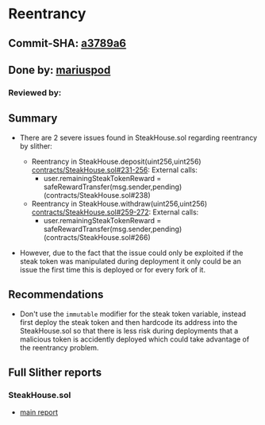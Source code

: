 # Reentrancy
## Commit-SHA: [a3789a6](https://github.com/xam-darnold/steak-public-contracts/commit/a3789a61a54cbda943324abc814932e8d137347d)
## Done by: [mariuspod](https://github.com/mariuspod)
### Reviewed by:

## Summary
* There are 2 severe issues found in SteakHouse.sol regarding reentrancy by slither:
  * Reentrancy in SteakHouse.deposit(uint256,uint256) [contracts/SteakHouse.sol#231-256](https://github.com/xam-darnold/steak-public-contracts/blob/a3789a61a54cbda943324abc814932e8d137347d/contracts/SteakHouse.sol#L231-L256):
	  External calls:
	  - user.remainingSteakTokenReward = safeRewardTransfer(msg.sender,pending) (contracts/SteakHouse.sol#238)
  * Reentrancy in SteakHouse.withdraw(uint256,uint256) [contracts/SteakHouse.sol#259-272](https://github.com/xam-darnold/steak-public-contracts/blob/a3789a61a54cbda943324abc814932e8d137347d/contracts/SteakHouse.sol#L259-L272):
	  External calls:
	  - user.remainingSteakTokenReward = safeRewardTransfer(msg.sender,pending) (contracts/SteakHouse.sol#266)

* However, due to the fact that the issue could only be exploited if the steak token was manipulated during deployment it only could be an issue the first time this is deployed or for every fork of it.

## Recommendations
* Don't use the `immutable` modifier for the steak token variable, instead first deploy the steak token and then hardcode its address into the SteakHouse.sol so that there is less risk during deployments that a malicious token is accidently deployed which could take advantage of the reentrancy problem.

## Full Slither reports

### SteakHouse.sol
* [main report](reports/slither-main.md)
